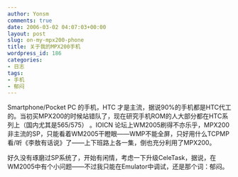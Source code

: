 ```yaml
---
author: Yonsm
comments: true
date: 2006-03-02 04:07:03+00:00
layout: post
slug: on-my-mpx200-phone
title: 关于我的MPX200手机
wordpress_id: 186
categories:
- 日志
tags:
- 手机
- 郁闷
---
```


Smartphone/Pocket PC 的手机，HTC 才是主流，据说90%的手机都是HTC代工的。当初买MPX200的时候站错队了，现在研究手机ROM的人大部分都在HTC系列上（国内尤其是565/575） 。IOICN 论坛上WM2005刷得不亦乐乎，MPX200非主流的SP，只能看着WM2005干瞪眼——WMP不能全屏，只好用什么TCPMP看/听《李敖有话说》了——上下班路上各一集，倒也充分利用了MPX200。  
  
好久没有琢磨过SP系统了，开始有闲情，考虑一下升级CeleTask，据说，在WM2005中有个小问题——不过我只能在Emulator中调试，还是那个词：郁闷。

